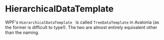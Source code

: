 # HierarchicalDataTemplate 

WPF's `HierarchicalDataTemplate ` is called `TreeDataTemplate` in Avalonia (as the former is difficult to type!). The two are almost entirely equivalent other than the naming.

<XpfAd/>